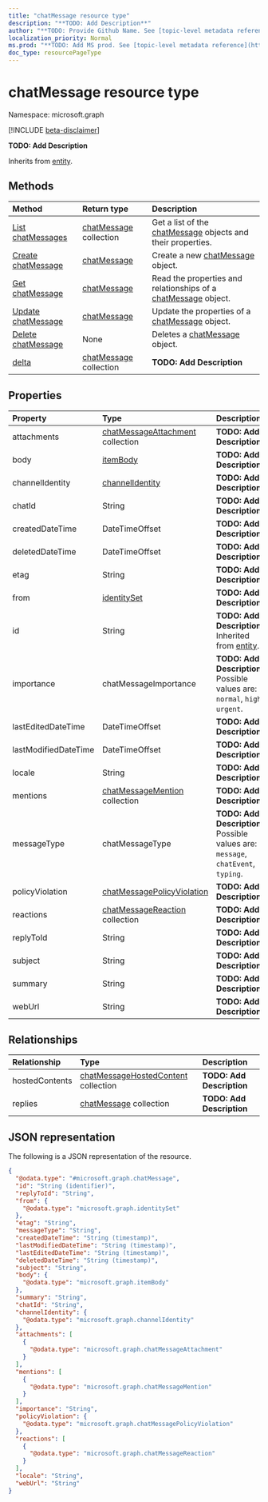 ```yaml
---
title: "chatMessage resource type"
description: "**TODO: Add Description**"
author: "**TODO: Provide Github Name. See [topic-level metadata reference](https://msgo.azurewebsites.net/add/document/guidelines/metadata.html#topic-level-metadata)**"
localization_priority: Normal
ms.prod: "**TODO: Add MS prod. See [topic-level metadata reference](https://msgo.azurewebsites.net/add/document/guidelines/metadata.html#topic-level-metadata)**"
doc_type: resourcePageType
---
```


# chatMessage resource type

Namespace: microsoft.graph

[!INCLUDE [beta-disclaimer](../../includes/beta-disclaimer.md)]

**TODO: Add Description**


Inherits from [entity](../resources/entity.md).

## Methods
|Method|Return type|Description|
|:---|:---|:---|
|[List chatMessages](../api/chatmessage-list.md)|[chatMessage](../resources/chatmessage.md) collection|Get a list of the [chatMessage](../resources/chatmessage.md) objects and their properties.|
|[Create chatMessage](../api/chatmessage-create.md)|[chatMessage](../resources/chatmessage.md)|Create a new [chatMessage](../resources/chatmessage.md) object.|
|[Get chatMessage](../api/chatmessage-get.md)|[chatMessage](../resources/chatmessage.md)|Read the properties and relationships of a [chatMessage](../resources/chatmessage.md) object.|
|[Update chatMessage](../api/chatmessage-update.md)|[chatMessage](../resources/chatmessage.md)|Update the properties of a [chatMessage](../resources/chatmessage.md) object.|
|[Delete chatMessage](../api/chatmessage-delete.md)|None|Deletes a [chatMessage](../resources/chatmessage.md) object.|
|[delta](../api/chatmessage-delta.md)|[chatMessage](../resources/chatmessage.md) collection|**TODO: Add Description**|

## Properties
|Property|Type|Description|
|:---|:---|:---|
|attachments|[chatMessageAttachment](../resources/chatmessageattachment.md) collection|**TODO: Add Description**|
|body|[itemBody](../resources/itembody.md)|**TODO: Add Description**|
|channelIdentity|[channelIdentity](../resources/channelidentity.md)|**TODO: Add Description**|
|chatId|String|**TODO: Add Description**|
|createdDateTime|DateTimeOffset|**TODO: Add Description**|
|deletedDateTime|DateTimeOffset|**TODO: Add Description**|
|etag|String|**TODO: Add Description**|
|from|[identitySet](../resources/identityset.md)|**TODO: Add Description**|
|id|String|**TODO: Add Description** Inherited from [entity](../resources/entity.md).|
|importance|chatMessageImportance|**TODO: Add Description**. Possible values are: `normal`, `high`, `urgent`.|
|lastEditedDateTime|DateTimeOffset|**TODO: Add Description**|
|lastModifiedDateTime|DateTimeOffset|**TODO: Add Description**|
|locale|String|**TODO: Add Description**|
|mentions|[chatMessageMention](../resources/chatmessagemention.md) collection|**TODO: Add Description**|
|messageType|chatMessageType|**TODO: Add Description**. Possible values are: `message`, `chatEvent`, `typing`.|
|policyViolation|[chatMessagePolicyViolation](../resources/chatmessagepolicyviolation.md)|**TODO: Add Description**|
|reactions|[chatMessageReaction](../resources/chatmessagereaction.md) collection|**TODO: Add Description**|
|replyToId|String|**TODO: Add Description**|
|subject|String|**TODO: Add Description**|
|summary|String|**TODO: Add Description**|
|webUrl|String|**TODO: Add Description**|

## Relationships
|Relationship|Type|Description|
|:---|:---|:---|
|hostedContents|[chatMessageHostedContent](../resources/chatmessagehostedcontent.md) collection|**TODO: Add Description**|
|replies|[chatMessage](../resources/chatmessage.md) collection|**TODO: Add Description**|

## JSON representation
The following is a JSON representation of the resource.
<!-- {
  "blockType": "resource",
  "keyProperty": "id",
  "@odata.type": "microsoft.graph.chatMessage",
  "baseType": "microsoft.graph.entity",
  "openType": false
}
-->
``` json
{
  "@odata.type": "#microsoft.graph.chatMessage",
  "id": "String (identifier)",
  "replyToId": "String",
  "from": {
    "@odata.type": "microsoft.graph.identitySet"
  },
  "etag": "String",
  "messageType": "String",
  "createdDateTime": "String (timestamp)",
  "lastModifiedDateTime": "String (timestamp)",
  "lastEditedDateTime": "String (timestamp)",
  "deletedDateTime": "String (timestamp)",
  "subject": "String",
  "body": {
    "@odata.type": "microsoft.graph.itemBody"
  },
  "summary": "String",
  "chatId": "String",
  "channelIdentity": {
    "@odata.type": "microsoft.graph.channelIdentity"
  },
  "attachments": [
    {
      "@odata.type": "microsoft.graph.chatMessageAttachment"
    }
  ],
  "mentions": [
    {
      "@odata.type": "microsoft.graph.chatMessageMention"
    }
  ],
  "importance": "String",
  "policyViolation": {
    "@odata.type": "microsoft.graph.chatMessagePolicyViolation"
  },
  "reactions": [
    {
      "@odata.type": "microsoft.graph.chatMessageReaction"
    }
  ],
  "locale": "String",
  "webUrl": "String"
}
```

